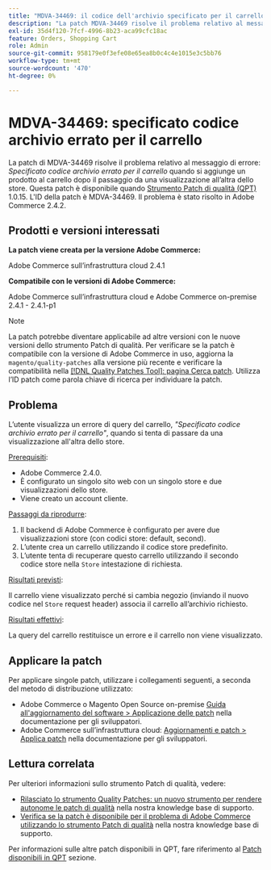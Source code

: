 ```yaml
---
title: "MDVA-34469: il codice dell'archivio specificato per il carrello non è corretto"
description: "La patch MDVA-34469 risolve il problema relativo al messaggio di errore: *Codice di archiviazione errato specificato per il carrello* quando si aggiunge un prodotto al carrello dopo il passaggio da una visualizzazione all'altra. Questa patch è disponibile quando è installato [Quality Patches Tool (QPT)](https://devdocs.magento.com/guides/v2.4/comp-mgr/patching.html#mqp) 1.0.15. L'ID della patch è MDVA-34469. Il problema è stato risolto in Adobe Commerce 2.4.2."
exl-id: 35d4f120-7fcf-4996-8b23-aca99cfc18ac
feature: Orders, Shopping Cart
role: Admin
source-git-commit: 958179e0f3efe08e65ea8b0c4c4e1015e3c5bb76
workflow-type: tm+mt
source-wordcount: '470'
ht-degree: 0%

---
```


# MDVA-34469: specificato codice archivio errato per il carrello

La patch di MDVA-34469 risolve il problema relativo al messaggio di errore: *Specificato codice archivio errato per il carrello* quando si aggiunge un prodotto al carrello dopo il passaggio da una visualizzazione all’altra dello store. Questa patch è disponibile quando [Strumento Patch di qualità (QPT)](https://devdocs.magento.com/guides/v2.4/comp-mgr/patching.html#mqp) 1.0.15. L&#39;ID della patch è MDVA-34469. Il problema è stato risolto in Adobe Commerce 2.4.2.

## Prodotti e versioni interessati

**La patch viene creata per la versione Adobe Commerce:**

Adobe Commerce sull’infrastruttura cloud 2.4.1

**Compatibile con le versioni di Adobe Commerce:**

Adobe Commerce sull’infrastruttura cloud e Adobe Commerce on-premise 2.4.1 - 2.4.1-p1

>[!NOTE]
>
>La patch potrebbe diventare applicabile ad altre versioni con le nuove versioni dello strumento Patch di qualità. Per verificare se la patch è compatibile con la versione di Adobe Commerce in uso, aggiorna la `magento/quality-patches` alla versione più recente e verificare la compatibilità nella [[!DNL Quality Patches Tool]: pagina Cerca patch](https://devdocs.magento.com/quality-patches/tool.html#patch-grid). Utilizza l’ID patch come parola chiave di ricerca per individuare la patch.

## Problema

L’utente visualizza un errore di query del carrello, *&quot;Specificato codice archivio errato per il carrello&quot;*, quando si tenta di passare da una visualizzazione all&#39;altra dello store.

<u>Prerequisiti</u>:

* Adobe Commerce 2.4.0.
* È configurato un singolo sito web con un singolo store e due visualizzazioni dello store.
* Viene creato un account cliente.

<u>Passaggi da riprodurre</u>:

1. Il backend di Adobe Commerce è configurato per avere due visualizzazioni store (con codici store: default, second).
1. L’utente crea un carrello utilizzando il codice store predefinito.
1. L’utente tenta di recuperare questo carrello utilizzando il secondo codice store nella `Store` intestazione di richiesta.

<u>Risultati previsti</u>:

Il carrello viene visualizzato perché si cambia negozio (inviando il nuovo codice nel `Store` request header) associa il carrello all’archivio richiesto.

<u>Risultati effettivi</u>:

La query del carrello restituisce un errore e il carrello non viene visualizzato.

## Applicare la patch

Per applicare singole patch, utilizzare i collegamenti seguenti, a seconda del metodo di distribuzione utilizzato:

* Adobe Commerce o Magento Open Source on-premise [Guida all&#39;aggiornamento del software > Applicazione delle patch](https://devdocs.magento.com/guides/v2.4/comp-mgr/patching/mqp.html) nella documentazione per gli sviluppatori.
* Adobe Commerce sull’infrastruttura cloud: [Aggiornamenti e patch > Applica patch](https://devdocs.magento.com/cloud/project/project-patch.html) nella documentazione per gli sviluppatori.

## Lettura correlata

Per ulteriori informazioni sullo strumento Patch di qualità, vedere:

* [Rilasciato lo strumento Quality Patches: un nuovo strumento per rendere autonome le patch di qualità](/help/announcements/adobe-commerce-announcements/magento-quality-patches-released-new-tool-to-self-serve-quality-patches.md) nella nostra knowledge base di supporto.
* [Verifica se la patch è disponibile per il problema di Adobe Commerce utilizzando lo strumento Patch di qualità](/help/support-tools/patches-available-in-qpt-tool/check-patch-for-magento-issue-with-magento-quality-patches.md) nella nostra knowledge base di supporto.

Per informazioni sulle altre patch disponibili in QPT, fare riferimento al [Patch disponibili in QPT](https://support.magento.com/hc/en-us/sections/360010506631-Patches-available-in-QPT-tool-) sezione.
